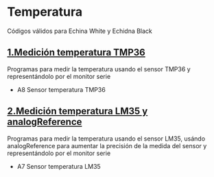 # Temperatura

Códigos válidos para Echina White y Echidna Black

## [1.Medición temperatura TMP36](https://github.com/EchidnaShield/Recursos/blob/master/Didactica/Actividades_IDE_Arduino/Temperatura/TemperaturaTMP36/TemperaturaTMP36.ino)
Programas para medir la temperatura usando el sensor TMP36 y representándolo por el monitor serie
- A8 Sensor temperatura TMP36

## [2.Medición temperatura LM35 y analogReference](https://github.com/EchidnaShield/Recursos/blob/master/Didactica/Actividades_IDE_Arduino/Temperatura/TemperaturaLM35/TemperaturaLM35.ino)
Programas para medir la temperatura usando el sensor LM35, usándo analogReference para aumentar la precisión de la medida del sensor y representándolo por el monitor serie
- A7 Sensor temperatura LM35
